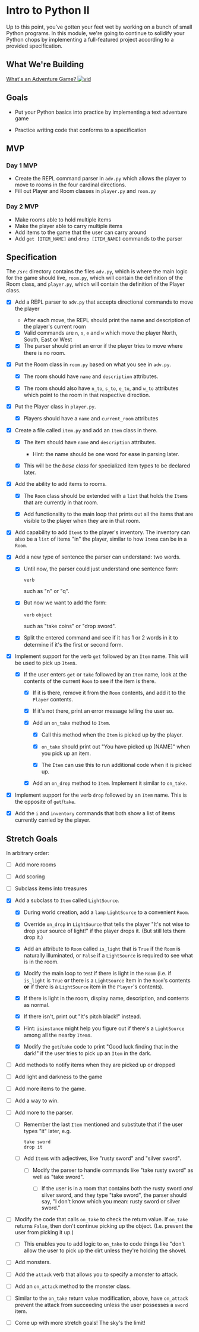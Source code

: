 # Intro to Python II

Up to this point, you've gotten your feet wet by working on a bunch of small Python programs. In this module, we're going to continue to solidify your Python chops by implementing a full-featured project according to a provided specification.

## What We're Building

[What's an Adventure Game? ![vid](https://tk-assets.lambdaschool.com/7928cdb4-b8a3-45a6-b231-5b9d1fc1e002_ScreenShot2019-03-22at5.47.28PM.png)](https://youtu.be/WaZccFqJUT8)

## Goals

- Put your Python basics into practice by implementing a text adventure game

- Practice writing code that conforms to a specification

## MVP

### Day 1 MVP

- Create the REPL command parser in `adv.py` which allows the player to move to rooms
  in the four cardinal directions.
- Fill out Player and Room classes in `player.py` and `room.py`

### Day 2 MVP

- Make rooms able to hold multiple items
- Make the player able to carry multiple items
- Add items to the game that the user can carry around
- Add `get [ITEM_NAME]` and `drop [ITEM_NAME]` commands to the parser

## Specification

The `/src` directory contains the files `adv.py`, which is where the main logic for the game should live, `room.py`, which will contain the definition of the Room class, and `player.py`, which will contain the definition of the Player class.

- [x] Add a REPL parser to `adv.py` that accepts directional commands to move the player

  - After each move, the REPL should print the name and description of the player's current room
  - [x] Valid commands are `n`, `s`, `e` and `w` which move the player North, South, East or West
  - [x] The parser should print an error if the player tries to move where there is no room.

- [x] Put the Room class in `room.py` based on what you see in `adv.py`.

  - [x] The room should have `name` and `description` attributes.

  - [x] The room should also have `n_to`, `s_to`, `e_to`, and `w_to` attributes
        which point to the room in that respective direction.

- [x] Put the Player class in `player.py`.
  - [x] Players should have a `name` and `current_room` attributes

* [x] Create a file called `item.py` and add an `Item` class in there.

  - [x] The item should have `name` and `description` attributes.

    - Hint: the name should be one word for ease in parsing later.

  - [x] This will be the _base class_ for specialized item types to be declared
        later.

* [x] Add the ability to add items to rooms.

  - [x] The `Room` class should be extended with a `list` that holds the `Item`s
        that are currently in that room.

  - [x] Add functionality to the main loop that prints out all the items that are
        visible to the player when they are in that room.

* [x] Add capability to add `Item`s to the player's inventory. The inventory can
      also be a `list` of items "in" the player, similar to how `Item`s can be in a
      `Room`.

* [x] Add a new type of sentence the parser can understand: two words.

  - [x] Until now, the parser could just understand one sentence form:

    `verb`

    such as "n" or "q".

  - [x] But now we want to add the form:

    `verb` `object`

    such as "take coins" or "drop sword".

  - [x] Split the entered command and see if it has 1 or 2 words in it to determine
        if it's the first or second form.

* [x] Implement support for the verb `get` followed by an `Item` name. This will be
      used to pick up `Item`s.

  - [x] If the user enters `get` or `take` followed by an `Item` name, look at the
        contents of the current `Room` to see if the item is there.

    - [x] If it is there, remove it from the `Room` contents, and add it to the
          `Player` contents.

    - [x] If it's not there, print an error message telling the user so.

    - [x] Add an `on_take` method to `Item`.

      - [x] Call this method when the `Item` is picked up by the player.

      - [x] `on_take` should print out "You have picked up [NAME]" when you pick up an item.

      - [x] The `Item` can use this to run additional code when it is picked up.

    - [x] Add an `on_drop` method to `Item`. Implement it similar to `on_take`.

* [x] Implement support for the verb `drop` followed by an `Item` name. This is the
      opposite of `get`/`take`.

* [x] Add the `i` and `inventory` commands that both show a list of items currently
      carried by the player.

## Stretch Goals

In arbitrary order:

- [ ] Add more rooms

- [ ] Add scoring

- [ ] Subclass items into treasures

- [x] Add a subclass to `Item` called `LightSource`.

  - [x] During world creation, add a `lamp` `LightSource` to a convenient `Room`.

  - [x] Override `on_drop` in `LightSource` that tells the player "It's not wise to
        drop your source of light!" if the player drops it. (But still lets them drop
        it.)

  - [x] Add an attribute to `Room` called `is_light` that is `True` if the `Room` is
        naturally illuminated, or `False` if a `LightSource` is required to see what
        is in the room.

  - [x] Modify the main loop to test if there is light in the `Room` (i.e. if
        `is_light` is `True` **or** there is a `LightSource` item in the `Room`'s
        contents **or** if there is a `LightSource` item in the `Player`'s contents).

  - [x] If there is light in the room, display name, description, and contents as
        normal.

  - [x] If there isn't, print out "It's pitch black!" instead.

  - [x] Hint: `isinstance` might help you figure out if there's a `LightSource`
        among all the nearby `Item`s.

  - [x] Modify the `get`/`take` code to print "Good luck finding that in the dark!" if
        the user tries to pick up an `Item` in the dark.

- [ ] Add methods to notify items when they are picked up or dropped

- [ ] Add light and darkness to the game

- [ ] Add more items to the game.

- [ ] Add a way to win.

- [ ] Add more to the parser.

  - [ ] Remember the last `Item` mentioned and substitute that if the user types
        "it" later, e.g.

    ```
    take sword
    drop it
    ```

  - [ ] Add `Item`s with adjectives, like "rusty sword" and "silver sword".

    - [ ] Modify the parser to handle commands like "take rusty sword" as well as
          "take sword".

      - [ ] If the user is in a room that contains both the rusty sword _and_ silver
            sword, and they type "take sword", the parser should say, "I don't know
            which you mean: rusty sword or silver sword."

- [ ] Modify the code that calls `on_take` to check the return value. If `on_take`
      returns `False`, then don't continue picking up the object. (I.e. prevent the
      user from picking it up.)

  - [ ] This enables you to add logic to `on_take` to code things like "don't allow
        the user to pick up the dirt unless they're holding the shovel.

- [ ] Add monsters.

- [ ] Add the `attack` verb that allows you to specify a monster to attack.

- [ ] Add an `on_attack` method to the monster class.

- [ ] Similar to the `on_take` return value modification, above, have `on_attack`
      prevent the attack from succeeding unless the user possesses a `sword` item.

- [ ] Come up with more stretch goals! The sky's the limit!
